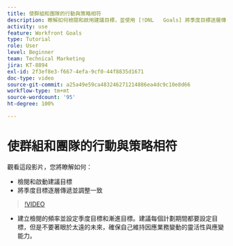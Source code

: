 ```yaml
---
title: 使群組和團隊的行動與策略相符
description: 瞭解如何檢閱和啟用建議目標，並使用 [!DNL   Goals] 將季度目標逐層傳遞再調整一致。
activity: use
feature: Workfront Goals
type: Tutorial
role: User
level: Beginner
team: Technical Marketing
jira: KT-8894
exl-id: 2f3ef8e3-f667-4efa-9cf0-44f8835d1671
doc-type: video
source-git-commit: a25a49e59ca483246271214886ea4dc9c10e8d66
workflow-type: tm+mt
source-wordcount: '95'
ht-degree: 100%

---
```


# 使群組和團隊的行動與策略相符

觀看這段影片，您將瞭解如何：

* 檢閱和啟動建議目標
* 將季度目標逐層傳遞並調整一致

>[!VIDEO](https://video.tv.adobe.com/v/335188/?quality=12&learn=on)

<!--
Pro-tips graphic
-->

* 建立檢閱的頻率並設定季度目標和漸進目標。建議每個計劃期間都要設定目標，但是不要著眼於太遠的未來，確保自己維持因應業務變動的靈活性與應變能力。
